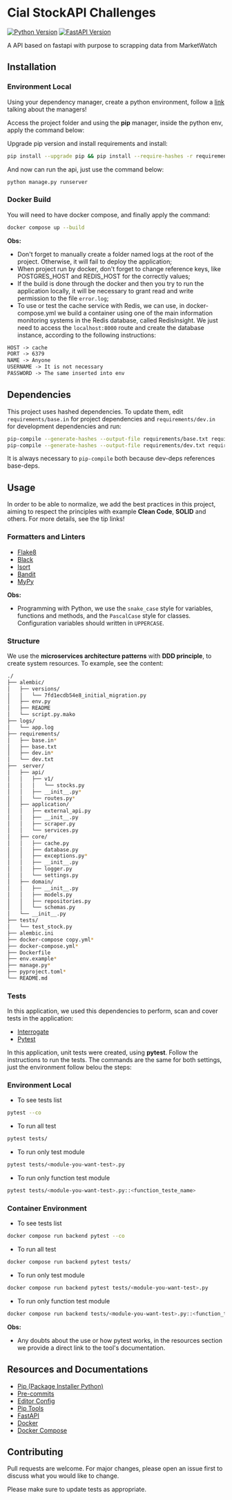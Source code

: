 # Cial StockAPI Challenges

[![Python Version][python-image]][python-url]
[![FastAPI Version][fastapi-image]][fastapi-url]


A API based on fastapi with purpose to scrapping data from MarketWatch

## Installation

### Environment Local

Using your dependency manager, create a python environment, follow a [link](https://ahmed-nafies.medium.com/pip-pipenv-poetry-or-conda-7d2398adbac9) talking about the managers!

Access the project folder and using the **pip** manager, inside the python env, apply the command below:

Upgrade pip version and install requirements and install:

```sh
pip install --upgrade pip && pip install --require-hashes -r requirements/dev.txt
```

And now can run the api, just use the command below:
```sh
python manage.py runserver
```

### Docker Build

You will need to have docker compose, and finally apply the command:

```sh
docker compose up --build
```

**Obs:**

* Don't forget to manually create a folder named logs at the root of the project. Otherwise, it will fail to deploy the application;
* When project run by docker, don't forget to change reference keys, like POSTGRES_HOST and REDIS_HOST for the correctly values;
* If the build is done through the docker and then you try to run the application locally, it will be necessary to grant read and write permission to the file `error.log`;
* To use or test the cache service with Redis, we can use, in docker-compose.yml we build a container using one of the main information monitoring systems in the Redis database, called RedisInsight. We just need to access the `localhost:8000` route and create the database instance, according to the following instructions:

```txt
HOST -> cache
PORT -> 6379
NAME -> Anyone
USERNAME -> It is not necessary
PASSWORD -> The same inserted into env
```


## Dependencies

This project uses hashed dependencies. To update them, edit `requirements/base.in` for project dependencies and `requirements/dev.in` for development dependencies and run:
```sh
pip-compile --generate-hashes --output-file requirements/base.txt requirements/base.in && \
pip-compile --generate-hashes --output-file requirements/dev.txt requirements/dev.in
```
It is always necessary to `pip-compile` both because dev-deps references base-deps.

## Usage

In order to be able to normalize, we add the best practices in this project, aiming to respect the principles with example **Clean Code**, **SOLID** and others. For more details, see the tip links!


### Formatters and Linters

* [Flake8](https://flake8.pycqa.org/en/latest/index.html)
* [Black](https://black.readthedocs.io/en/stable/)
* [Isort](https://isort.readthedocs.io/en/latest/)
* [Bandit](https://bandit.readthedocs.io/en/latest/)
* [MyPy](https://mypy.readthedocs.io/en/stable/)

**Obs:**

* Programming with Python, we use the `snake_case` style for variables, functions and methods, and the `PascalCase` style for classes. Configuration variables should written in `UPPERCASE`.

### Structure

We use the **microservices architecture patterns** with **DDD principle**, to create system resources. To example, see the content:

```sh
./
├── alembic/
│   ├── versions/
│   │   └── 7fd1ecdb54e8_initial_migration.py
│   ├── env.py
│   ├── README
│   └── script.py.mako
├── logs/
│   └── app.log
├── requirements/
│   ├── base.in*
│   ├── base.txt
│   ├── dev.in*
│   └── dev.txt
├──  server/
│   ├── api/
│   │   ├── v1/
│   │   │   └── stocks.py
│   │   ├── __init__.py*
│   │   └── routes.py*
│   ├── application/
│   │   ├── external_api.py
│   │   ├── __init__.py
│   │   ├── scraper.py
│   │   └── services.py
│   ├── core/
│   │   ├── cache.py
│   │   ├── database.py
│   │   ├── exceptions.py*
│   │   ├── __init__.py
│   │   ├── logger.py
│   │   └── settings.py
│   ├── domain/
│   │   ├── __init__.py
│   │   ├── models.py
│   │   ├── repositories.py
│   │   └── schemas.py
│   └── __init__.py
├── tests/
│   └── test_stock.py
├── alembic.ini
├── docker-compose copy.yml*
├── docker-compose.yml*
├── Dockerfile
├── env.example*
├── manage.py*
├── pyproject.toml*
└── README.md
```

### Tests

In this application, we used this dependencies to perform, scan and cover tests in the application:

* [Interrogate](https://interrogate.readthedocs.io/en/latest/)
* [Pytest](https://docs.pytest.org/en/8.3.x/)

In this application, unit tests were created, using **pytest**. Follow the instructions to run the tests. The commands are the same for both settings, just the environment follow belou the steps:

### Environment Local

* To see tests list

```sh
pytest --co
```

* To run all test

```sh
pytest tests/
```

* To run only test module

```sh
pytest tests/<module-you-want-test>.py
```

* To run only function test module

```sh
pytest tests/<module-you-want-test>.py::<function_teste_name>
```

### Container Environment

* To see tests list

```sh
docker compose run backend pytest --co
```

* To run all test

```sh
docker compose run backend pytest tests/
```

* To run only test module

```sh
docker compose run backend pytest tests/<module-you-want-test>.py
```

* To run only function test module

```sh
docker compose run backend tests/<module-you-want-test>.py::<function_teste_name>
```

**Obs:**

* Any doubts about the use or how pytest works, in the resources section we provide a direct link to the tool's documentation.


## Resources and Documentations

* [Pip (Package Installer Python)](https://pip.pypa.io/en/stable/)
* [Pre-commits](https://pre-commit.com/index.html)
* [Editor Config](https://editorconfig.org/)
* [Pip Tools](https://github.com/jazzband/pip-tools)
* [FastAPI](https://docs.djangoproject.com/en/3.2/)
* [Docker](https://docs.docker.com/get-started/)
* [Docker Compose](https://docs.docker.com/compose/)

## Contributing

Pull requests are welcome. For major changes, please open an issue first to discuss what you would like to change.

Please make sure to update tests as appropriate.

[python-url]: https://www.python.org/dev/peps/pep-0596/
[python-image]: https://img.shields.io/badge/python-v3.12-blue
[fastapi-image]: https://img.shields.io/badge/FastAPI-v0.115.4-green
[fastapi-url]: https://fastapi.tiangolo.com/
